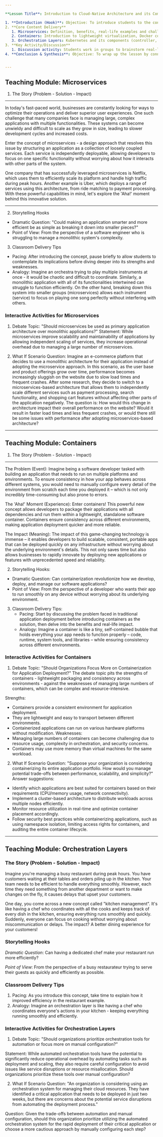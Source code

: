 ```yaml
---

**Lesson Title**: Introduction to Cloud-Native Architecture and its Components

1. **Introduction (Hook)**: Objective: To introduce students to the concept of cloud-native architecture by posing a real-world problem. How do companies like Netflix and Uber build scalable, reliable applications? 
2. **Core Content Delivery**
   1. Microservices: Definition, benefits, real-life examples and challenges.
   2. Containers: Introduction to lightweight virtualization, Docker containers, and container runtimes.
   3. Orchestration Layers: Kubernetes and its components (controller, scheduler, worker nodes), deployment process, scaling strategies.
3. **Key Activity/Discussion**
   1. Discussion activity: Students work in groups to brainstorm real-life applications that could benefit from cloud-native architecture.
4. **Conclusion & Synthesis**: Objective: To wrap up the lesson by connecting each core concept back to the Overall Summary and discussing its importance within a cloud-native environment.


---
```


## Teaching Module: Microservices
1. The Story (Problem - Solution - Impact)

---

In today's fast-paced world, businesses are constantly looking for ways to optimize their operations and deliver superior user experiences. One such challenge that many companies face is managing large, complex applications with multiple functionalities. These systems can become unwieldy and difficult to scale as they grow in size, leading to slower development cycles and increased costs.

Enter the concept of microservices - a design approach that resolves this issue by structuring an application as a collection of loosely coupled services. Each service is independently deployable, allowing developers to focus on one specific functionality without worrying about how it interacts with other parts of the system.

One company that has successfully leveraged microservices is Netflix, which uses them to efficiently scale its platform and handle high traffic during peak hours. Another example is Uber, which deploys a range of services using this architecture, from ride matching to payment processing. With these powerful capabilities in mind, let's explore the 'Aha!' moment behind this innovative solution.

---

2. Storytelling Hooks
- Dramatic Question: "Could making an application smarter and more efficient be as simple as breaking it down into smaller pieces?"
- Point of View: From the perspective of a software engineer who is struggling to manage a monolithic system's complexity.

3. Classroom Delivery Tips
* Pacing: After introducing the concept, pause briefly to allow students to contemplate its implications before diving deeper into its strengths and weaknesses.
* Analogy: Imagine an orchestra trying to play multiple instruments at once - it would be chaotic and difficult to coordinate. Similarly, a monolithic application with all of its functionalities intertwined can struggle to function efficiently. On the other hand, breaking down this system into smaller groups (microservices) allows each instrument (service) to focus on playing one song perfectly without interfering with others.

### Interactive Activities for Microservices
1. Debate Topic: "Should microservices be used as primary application architecture over monolithic applications?"
Statement: While microservices improve scalability and maintainability of applications by allowing independent scaling of services, they increase operational overhead due to managing a large number of microservices.

2. What If Scenario Question: Imagine an e-commerce platform that decides to use a monolithic architecture for their application instead of adopting the microservice approach. In this scenario, as the user base and product offerings grow over time, performance becomes increasingly sluggish on the website due to slow load times and frequent crashes. After some research, they decide to switch to a microservices-based architecture that allows them to independently scale different services such as payment processing, search functionality, and shopping cart features without affecting other parts of the application negatively. The question is: How would this change in architecture impact their overall performance on the website? Would it result in faster load times and less frequent crashes, or would there still be some issues with performance after adopting microservices-based architecture?


---

## Teaching Module: Containers
1. The Story (Problem - Solution - Impact)

---

The Problem (Event): Imagine being a software developer tasked with building an application that needs to run on multiple platforms and environments. To ensure consistency in how your app behaves across different systems, you would need to manually configure every detail of the environment from scratch each time you deployed it – which is not only incredibly time-consuming but also prone to errors.

The 'Aha!' Moment (Experience): Enter containers! This powerful new concept allows developers to package their applications with all dependencies and run them within a lightweight, standalone software container. Containers ensure consistency across different environments, making application deployment quicker and more reliable.

The Impact (Meaning): The impact of this game-changing technology is immense – it enables developers to build scalable, consistent, portable apps that can be deployed quickly on any infrastructure without worrying about the underlying environment's details. This not only saves time but also allows businesses to rapidly innovate by deploying new applications or features with unprecedented speed and reliability.

2. Storytelling Hooks:
* Dramatic Question: Can containerization revolutionize how we develop, deploy, and manage our software applications?
* Point of View: From the perspective of a developer who wants their app to run smoothly on any device without worrying about its underlying environment.

3. Classroom Delivery Tips:
	+ Pacing: Start by discussing the problem faced in traditional application deployment before introducing containers as the solution, then delve into the benefits and real-life impact.
	+ Analogy: Imagine a container is like a tiny, self-contained bubble that holds everything your app needs to function properly – code, runtime, system tools, and libraries – while ensuring consistency across different environments.

### Interactive Activities for Containers
1. Debate Topic: "Should Organizations Focus More on Containerization for Application Deployment?"
The debate topic pits the strengths of containers - lightweight packaging and consistency across environments - against the weaknesses of managing large numbers of containers, which can be complex and resource-intensive.

Strengths:
- Containers provide a consistent environment for application deployment.
- They are lightweight and easy to transport between different environments.
- Containerized applications can run on various hardware platforms without modification.
Weaknesses:
- Managing large numbers of containers can become challenging due to resource usage, complexity in orchestration, and security concerns.
- Containers may use more memory than virtual machines for the same workload.
2. What If Scenario Question: "Suppose your organization is considering containerizing its entire application portfolio. How would you manage potential trade-offs between performance, scalability, and simplicity?"
Answer suggestions:
- Identify which applications are best suited for containers based on their requirements (CPU/memory usage, network connectivity).
- Implement a cluster-based architecture to distribute workloads across multiple nodes efficiently.
- Monitor resource utilization in real-time and optimize container placement accordingly.
- Follow security best practices while containerizing applications, such as using namespace isolation, limiting access rights for containers, and auditing the entire container lifecycle.


---

## Teaching Module: Orchestration Layers
### The Story (Problem - Solution - Impact)

Imagine you're managing a busy restaurant during peak hours. You have customers waiting at their tables and orders piling up in the kitchen. Your team needs to be efficient to handle everything smoothly. However, each time they need something from another department or want to make changes on the fly, it causes delays that upset your customers.

One day, you come across a new concept called "kitchen management". It's like having a chef who coordinates with all the cooks and keeps track of every dish in the kitchen, ensuring everything runs smoothly and quickly. Suddenly, everyone can focus on cooking without worrying about miscommunication or delays. The impact? A better dining experience for your customers!

### Storytelling Hooks

*Dramatic Question*: Can having a dedicated chef make your restaurant run more efficiently?

*Point of View*: From the perspective of a busy restaurateur trying to serve their guests as quickly and efficiently as possible.

### Classroom Delivery Tips

1. Pacing: As you introduce this concept, take time to explain how it improved efficiency in the restaurant example. 
2. Analogy: Imagine an orchestration layer is like having a chef who coordinates everyone's actions in your kitchen - keeping everything running smoothly and efficiently.

### Interactive Activities for Orchestration Layers
1. Debate Topic: "Should organizations prioritize orchestration tools for automation or focus more on manual configuration?"

Statement: While automated orchestration tools have the potential to significantly reduce operational overhead by automating tasks such as deployment and scaling, they also require careful configuration to avoid issues like service disruptions or resource misallocation. Should organizations prioritize these tools over manual configuration?

2. What If Scenario Question: "An organization is considering using an orchestration system for managing their cloud resources. They have identified a critical application that needs to be deployed in just two weeks, but there are concerns about the potential service disruptions from automating the deployment process."

Question: Given the trade-offs between automation and manual configuration, should this organization prioritize utilizing the automated orchestration system for the rapid deployment of their critical application or choose a more cautious approach by manually configuring each step?
